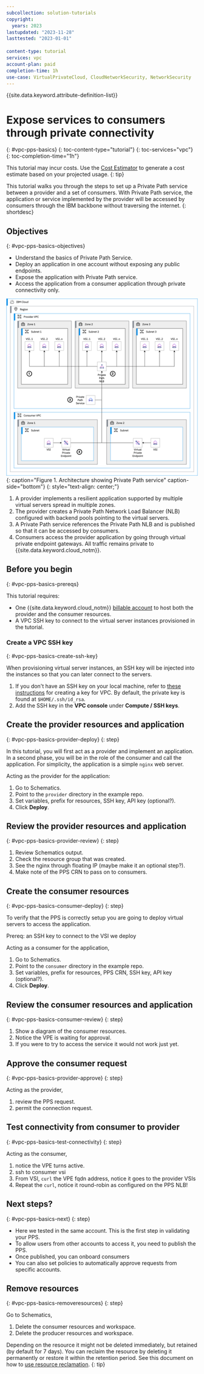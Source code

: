 ```yaml
---
subcollection: solution-tutorials
copyright:
  years: 2023
lastupdated: "2023-11-28"
lasttested: "2023-01-01"

content-type: tutorial
services: vpc
account-plan: paid
completion-time: 1h
use-case: VirtualPrivateCloud, CloudNetworkSecurity, NetworkSecurity
---
```


{{site.data.keyword.attribute-definition-list}}

# Expose services to consumers through private connectivity
{: #vpc-pps-basics}
{: toc-content-type="tutorial"}
{: toc-services="vpc"}
{: toc-completion-time="1h"}

<!--##istutorial#-->
This tutorial may incur costs. Use the [Cost Estimator](/estimator/review) to generate a cost estimate based on your projected usage.
{: tip}

<!--#/istutorial#-->

This tutorial walks you through the steps to set up a Private Path service between a provider and a set of consumers. With Private Path service, the application or service implemented by the provider will be accessed by consumers through the IBM backbone without traversing the internet.
{: shortdesc}

## Objectives
{: #vpc-pps-basics-objectives}

* Understand the basics of Private Path Service.
* Deploy an application in one account without exposing any public endpoints.
* Expose the application with Private Path service.
* Access the application from a consumer application through private connectivity only.

![Architecture](images/vpc-pps-basics-hidden/architecture.png){: caption="Figure 1. Architecture showing Private Path service" caption-side="bottom"}
{: style="text-align: center;"}

1. A provider implements a resilient application supported by multiple virtual servers spread in multiple zones.
1. The provider creates a Private Path Network Load Balancer (NLB) configured with backend pools pointing to the virtual servers.
1. A Private Path service references the Private Path NLB and is published so that it can be accessed by consumers.
1. Consumers access the provider application by going through virtual private endpoint gateways. All traffic remains private to {{site.data.keyword.cloud_notm}}.

## Before you begin
{: #vpc-pps-basics-prereqs}

This tutorial requires:
* One {{site.data.keyword.cloud_notm}} [billable account](/docs/account?topic=account-accounts) to host both the provider and the consumer resources.
* A VPC SSH key to connect to the virtual server instances provisioned in the tutorial.

### Create a VPC SSH key
{: #vpc-pps-basics-create-ssh-key}

When provisioning virtual server instances, an SSH key will be injected into the instances so that you can later connect to the servers.

1. If you don't have an SSH key on your local machine, refer to [these instructions](/docs/vpc?topic=vpc-ssh-keys) for creating a key for VPC. By default, the private key is found at `$HOME/.ssh/id_rsa`.
1. Add the SSH key in the **VPC console** under **Compute / SSH keys**.

## Create the provider resources and application
{: #vpc-pps-basics-provider-deploy}
{: step}

In this tutorial, you will first act as a provider and implement an application. In a second phase, you will be in the role of the consumer and call the application. For simplicity, the application is a simple `nginx` web server.

Acting as the provider for the application:
1. Go to Schematics.
1. Point to the `provider` directory in the example repo.
1. Set variables, prefix for resources, SSH key, API key (optional?).
1. Click **Deploy**.

## Review the provider resources and application
{: #vpc-pps-basics-provider-review}
{: step}

1. Review Schematics output.
1. Check the resource group that was created.
1. See the nginx through floating IP (maybe make it an optional step?).
1. Make note of the PPS CRN to pass on to consumers.

## Create the consumer resources
{: #vpc-pps-basics-consumer-deploy}
{: step}

To verify that the PPS is correctly setup you are going to deploy virtual servers to access the application.

Prereq: an SSH key to connect to the VSI we deploy

Acting as a consumer for the application,
1. Go to Schematics.
1. Point to the `consumer` directory in the example repo.
1. Set variables, prefix for resources, PPS CRN, SSH key, API key (optional?).
1. Click **Deploy**.

## Review the consumer resources and application
{: #vpc-pps-basics-consumer-review}
{: step}

1. Show a diagram of the consumer resources.
1. Notice the VPE is waiting for approval.
1. If you were to try to access the service it would not work just yet.

## Approve the consumer request
{: #vpc-pps-basics-provider-approve}
{: step}

Acting as the provider,
1. review the PPS request.
1. permit the connection request.

## Test connectivity from consumer to provider
{: #vpc-pps-basics-test-connectivity}
{: step}

Acting as the consumer,
1. notice the VPE turns active.
1. ssh to consumer vsi
1. From VSI, `curl` the VPE fqdn address, notice it goes to the provider VSIs
1. Repeat the `curl`, notice it round-robin as configured on the PPS NLB!

## Next steps?
{: #vpc-pps-basics-next}
{: step}

* Here we tested in the same account. This is the first step in validating your PPS.
* To allow users from other accounts to access it, you need to publish the PPS.
* Once published, you can onboard consumers
* You can also set policies to automatically approve requests from specific accounts.

## Remove resources
{: #vpc-pps-basics-removeresources}
{: step}

Go to Schematics,
1. Delete the consumer resources and workspace.
1. Delete the producer resources and workspace.

Depending on the resource it might not be deleted immediately, but retained (by default for 7 days). You can reclaim the resource by deleting it permanently or restore it within the retention period. See this document on how to [use resource reclamation](/docs/account?topic=account-resource-reclamation).
{: tip}
